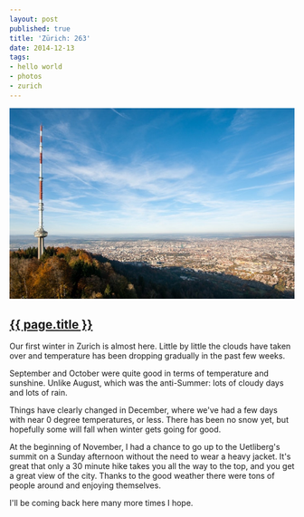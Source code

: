 ```yaml
---
layout: post
published: true
title: 'Zürich: 263'
date: 2014-12-13
tags:
- hello world
- photos
- zurich
---
```

<img class="center-block img-fluid lazyload" src="/assets/images/141213/zurich263-700.jpg" alt="Zürich: 263" />

<h2 class="article-title">
  <a href="{{ page.url | prepend: site.baseurl }}">{{ page.title }}</a>
</h2>

Our first winter in Zurich is almost here. Little by little the clouds have taken over and temperature has been dropping gradually in the past few weeks.

September and October were quite&nbsp;good in terms of temperature and sunshine. Unlike August, which was the anti-Summer: lots of cloudy days and lots of rain.

<!--more-->

Things have clearly changed in December, where we've had a few days with near 0 degree temperatures, or less. There has been no snow yet, but hopefully some will fall when winter gets going for good.

At the beginning of November, I had a chance to go up to the Uetliberg's summit on a Sunday afternoon without the need to wear a heavy jacket. It's great that only a 30 minute hike takes you all the way to the top, and you get a great view of the city. Thanks to the good weather there were tons of people around and enjoying themselves.

I'll be coming back here many more times I hope.